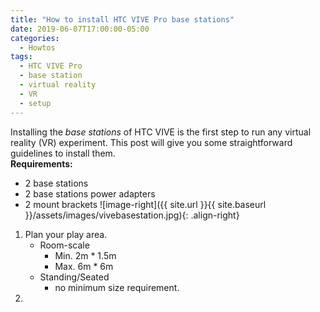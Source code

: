 ```yaml
---
title: "How to install HTC VIVE Pro base stations"
date: 2019-06-07T17:00:00-05:00
categories:
  - Howtos
tags:
  - HTC VIVE Pro
  - base station
  - virtual reality
  - VR
  - setup
---
```

Installing the _base stations_ of HTC VIVE is the first step to run any virtual reality (VR) experiment. This post will give you some straightforward guidelines to install them.  
**Requirements:**
* 2 base stations
* 2 base stations power adapters
* 2 mount brackets
![image-right]({{ site.url }}{{ site.baseurl }}/assets/images/vivebasestation.jpg){: .align-right}
1.  Plan your play area.
    * Room-scale
      * Min. 2m * 1.5m
      * Max. 6m * 6m
    * Standing/Seated
      *  no minimum size requirement.
2.  
